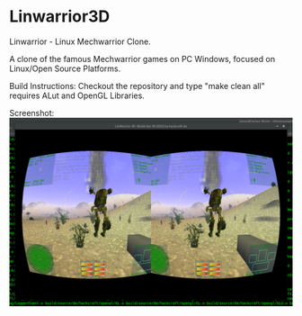 # Linwarrior3D
Linwarrior - Linux Mechwarrior Clone.

A clone of the famous Mechwarrior games on PC Windows, focused on Linux/Open Source Platforms.

Build Instructions:
Checkout the repository and type "make clean all" requires ALut and OpenGL Libraries.


Screenshot:
![alt text](https://github.com/DMJC/Linwarrior3D/blob/main/media/images/Linwarrior3D_HMD.png)
